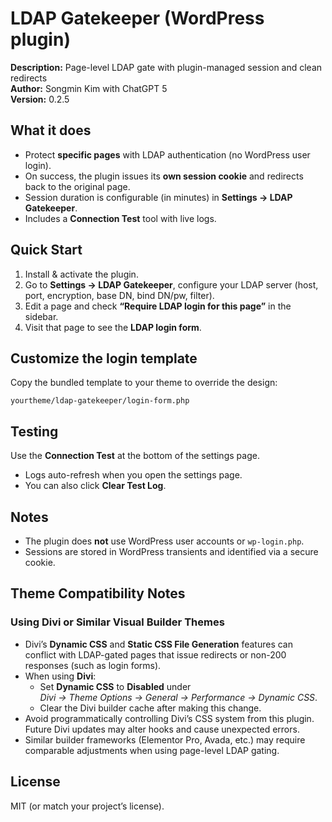 # LDAP Gatekeeper (WordPress plugin)

**Description:** Page-level LDAP gate with plugin-managed session and clean redirects  
**Author:** Songmin Kim with ChatGPT 5  
**Version:** 0.2.5

## What it does
- Protect **specific pages** with LDAP authentication (no WordPress user login).
- On success, the plugin issues its **own session cookie** and redirects back to the original page.
- Session duration is configurable (in minutes) in **Settings → LDAP Gatekeeper**.
- Includes a **Connection Test** tool with live logs.

## Quick Start
1. Install & activate the plugin.
2. Go to **Settings → LDAP Gatekeeper**, configure your LDAP server (host, port, encryption, base DN, bind DN/pw, filter).
3. Edit a page and check **“Require LDAP login for this page”** in the sidebar.
4. Visit that page to see the **LDAP login form**.

## Customize the login template
Copy the bundled template to your theme to override the design:
```
yourtheme/ldap-gatekeeper/login-form.php
```

## Testing
Use the **Connection Test** at the bottom of the settings page.  
- Logs auto-refresh when you open the settings page.  
- You can also click **Clear Test Log**.

## Notes
- The plugin does **not** use WordPress user accounts or `wp-login.php`.
- Sessions are stored in WordPress transients and identified via a secure cookie.

## Theme Compatibility Notes

### Using Divi or Similar Visual Builder Themes
- Divi’s **Dynamic CSS** and **Static CSS File Generation** features can conflict with LDAP-gated pages that issue redirects or non-200 responses (such as login forms).
- When using **Divi**:
  - Set **Dynamic CSS** to **Disabled** under  
    *Divi → Theme Options → General → Performance → Dynamic CSS*.
  - Clear the Divi builder cache after making this change.
- Avoid programmatically controlling Divi’s CSS system from this plugin. Future Divi updates may alter hooks and cause unexpected errors.
- Similar builder frameworks (Elementor Pro, Avada, etc.) may require comparable adjustments when using page-level LDAP gating.

## License
MIT (or match your project’s license).
